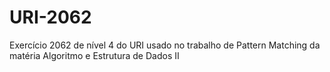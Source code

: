 # URI-2062
Exercício 2062 de nível 4 do URI usado no trabalho de Pattern Matching da matéria Algoritmo e Estrutura de Dados II
